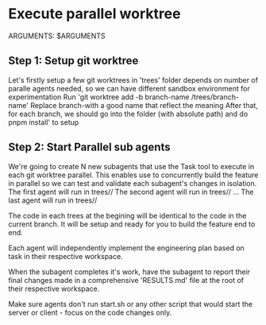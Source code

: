 # Execute parallel worktree

ARGUMENTS: $ARGUMENTS

## Step 1: Setup git worktree
Let's firstly setup a few git worktrees in 'trees' folder depends on number of paralle agents needed, so we can have different sandbox environment for experimentation Run 'git worktree add -b branch-name /trees/branch-name' Replace branch-with a good name that reflect the meaning
After that, for each branch, we should go into the folder (with absolute path) and do pnpm install' to setup

## Step 2: Start Parallel sub agents
We're going to create N new subagents that use the Task tool to execute in each git worktree parallel.
This enables use to concurrently build the feature in parallel so we can test and validate each subagent's changes in isolation.
The first agent will run in trees/<branch-name-1>/ 
The second agent will run in trees/<branch-name-2>/
...
The last agent will run in trees/<branch-name-n>/

The code in each trees at the begining will be identical to the code in the current branch. It will be setup and ready for you to build the feature end to end.

Each agent will independently implement the engineering plan based on task in their respective workspace.

When the subagent completes it's work, have the subagent to report their final changes made in a comprehensive 'RESULTS.md' file at the root of their respective workspace.

Make sure agents don't run start.sh or any other script that would start the server or client - focus on the code changes only.
